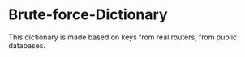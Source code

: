 # Brute-force-Dictionary
This dictionary is made based on keys from real routers, from public databases.
